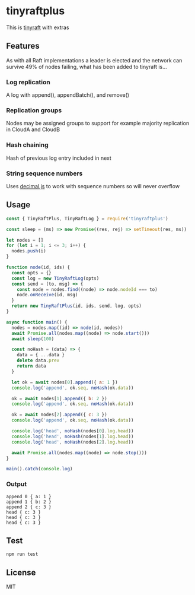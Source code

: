 # tinyraftplus
This is [tinyraft](https://www.npmjs.com/package/tinyraft) with extras

## Features
As with all Raft implementations a leader is elected and the network can survive 49% of nodes failing, what has been added to tinyraft is...

### Log replication
A log with append(), appendBatch(), and remove()

### Replication groups
Nodes may be assigned groups to support for example majority replication in CloudA and CloudB

### Hash chaining
Hash of previous log entry included in next

### String sequence numbers
Uses [decimal.js](https://www.npmjs.com/package/decimal.js) to work with sequence numbers so will never overflow

## Usage
```js
const { TinyRaftPlus, TinyRaftLog } = require('tinyraftplus')

const sleep = (ms) => new Promise((res, rej) => setTimeout(res, ms))

let nodes = []
for (let i = 1; i <= 3; i++) {
  nodes.push(i)
}

function node(id, ids) {
  const opts = {}
  const log = new TinyRaftLog(opts)
  const send = (to, msg) => {
    const node = nodes.find((node) => node.nodeId === to)
    node.onReceive(id, msg)
  }
  return new TinyRaftPlus(id, ids, send, log, opts)
}

async function main() {
  nodes = nodes.map((id) => node(id, nodes))
  await Promise.all(nodes.map((node) => node.start()))
  await sleep(100)

  const noHash = (data) => {
    data = { ...data }
    delete data.prev
    return data
  }

  let ok = await nodes[0].append({ a: 1 })
  console.log('append', ok.seq, noHash(ok.data))

  ok = await nodes[1].append({ b: 2 })
  console.log('append', ok.seq, noHash(ok.data))

  ok = await nodes[2].append({ c: 3 })
  console.log('append', ok.seq, noHash(ok.data))

  console.log('head', noHash(nodes[0].log.head))
  console.log('head', noHash(nodes[1].log.head))
  console.log('head', noHash(nodes[2].log.head))

  await Promise.all(nodes.map((node) => node.stop()))
}

main().catch(console.log)
```

### Output
```
append 0 { a: 1 }
append 1 { b: 2 }
append 2 { c: 3 }
head { c: 3 }
head { c: 3 }
head { c: 3 }
```

## Test
```
npm run test
```

## License
MIT
